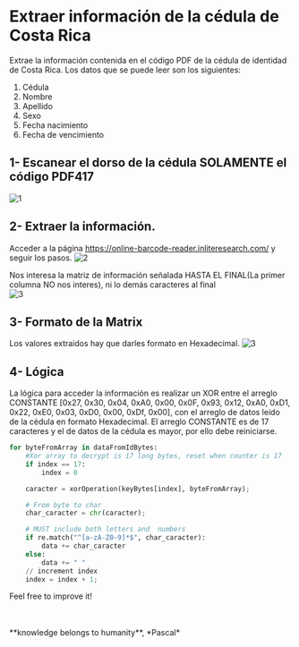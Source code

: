 # Extraer información de la cédula de Costa Rica
Extrae la información contenida en el código PDF de la cédula de identidad de Costa Rica. Los datos que se puede leer son los siguientes:
1. Cédula
1. Nombre
1. Apellido
1. Sexo
1. Fecha nacimiento
1. Fecha de vencimiento

## 1- Escanear el dorso de la cédula SOLAMENTE el código PDF417
![1](https://user-images.githubusercontent.com/43474323/97226766-17679980-179a-11eb-8344-c274b5bdccfb.jpg)

## 2- Extraer la información.
Acceder a la página https://online-barcode-reader.inliteresearch.com/ y seguir los pasos.
![2](https://user-images.githubusercontent.com/43474323/97227753-8e516200-179b-11eb-8a0c-6c8b4824119d.png)

Nos interesa  la matriz de información señalada HASTA EL FINAL(La primer columna NO nos interes), ni lo demás caracteres al final   
![3](https://user-images.githubusercontent.com/43474323/97227766-90b3bc00-179b-11eb-818a-3a298708da80.png)

## 3- Formato de la Matrix
Los valores extraidos hay que darles formato en Hexadecimal.
![3](https://user-images.githubusercontent.com/43474323/97229186-93afac00-179d-11eb-81a0-35e9c55d8ed1.png)

## 4- Lógica 
La lógica para acceder la información es realizar un XOR entre el arreglo CONSTANTE [0x27, 0x30, 0x04, 0xA0, 0x00, 0x0F, 0x93, 0x12, 0xA0, 0xD1, 0x22, 0xE0, 0x03, 0xD0, 0x00, 0xDf, 0x00], con el arreglo de datos leído de la cédula en formato Hexadecimal.
El arreglo CONSTANTE es de 17 caracteres y el de datos de la cédula es mayor, por ello debe reiniciarse. 

``` Python
for byteFromArray in dataFromIdBytes:
    #Xor array to decrypt is 17 long bytes, reset when counter is 17
    if index == 17:
        index = 0

    caracter = xorOperation(keyBytes[index], byteFromArray);

    # From byte to char
    char_caracter = chr(caracter);

    # MUST include both letters and  numbers
    if re.match("^[a-zA-Z0-9]*$", char_caracter):
        data += char_caracter
    else:
        data += " "
    // increment index
    index = index + 1;
``` 



 
Feel free to improve it!

<BR>
<BR>
**knowledge belongs to humanity**, *Pascal*
